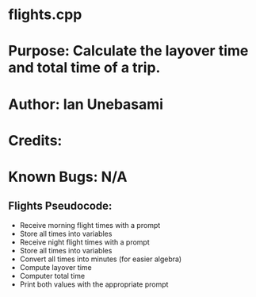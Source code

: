 # flights.cpp
# 
# Purpose: Calculate the layover time and total time of a trip.
# Author: Ian Unebasami
# Credits:
# Known Bugs: N/A


## Flights Pseudocode:
* Receive morning flight times with a prompt
* Store all times into variables
* Receive night flight times with a prompt
* Store all times into variables
* Convert all times into minutes (for easier algebra)
* Compute layover time
* Computer total time
* Print both values with the appropriate prompt
